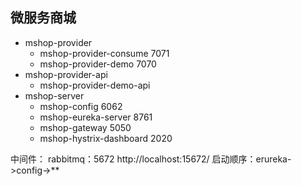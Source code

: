 ## 微服务商城
- mshop-provider
    - mshop-provider-consume  7071 
    - mshop-provider-demo   7070
- mshop-provider-api
    - mshop-provider-demo-api
- mshop-server
    - mshop-config  6062
    - mshop-eureka-server  8761
    - mshop-gateway   5050
    - mshop-hystrix-dashboard  2020
 
中间件：
rabbitmq：5672  http://localhost:15672/
 启动顺序：erureka->config->**
 